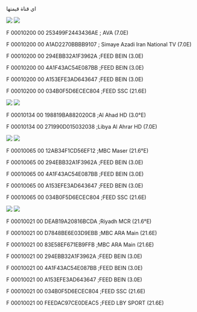 اي قناة قيمتها 

![](https://img.shields.io/badge/SID-1-red) ![](https://img.shields.io/badge/VPID-512-green) 

F 00010200 00 253499F2443436AE ; AVA (7.0E)

F 00010200 00 A1AD2270BBBB9107 ; Simaye Azadi Iran National TV (7.0E)

F 00010200 00 294EBB32A1F3962A ;FEED BEIN (3.0E)

F 00010200 00 4A1F43AC54E087BB ;FEED BEIN (3.0E)

F 00010200 00 A153EFE3AD643647 ;FEED BEIN (3.0E)

F 00010200 00 034B0F5D6ECEC804 ;FEED SSC (21.6E)

![](https://img.shields.io/badge/SID-1-red) ![](https://img.shields.io/badge/VPID-308-green) 

F 00010134 00 198819BA882020C8 ;Al Ahad HD (3.0°E)

F 00010134 00 271990D015032038 ;Libya Al Ahrar HD (7.0E)

![](https://img.shields.io/badge/SID-1-red) ![](https://img.shields.io/badge/VPID-101-green)

F 00010065 00 12AB34F1CD56EF12 ;MBC Maser (21.6°E)

F 00010065 00 294EBB32A1F3962A ;FEED BEIN (3.0E)

F 00010065 00 4A1F43AC54E087BB ;FEED BEIN (3.0E)

F 00010065 00 A153EFE3AD643647 ;FEED BEIN (3.0E)

F 00010065 00 034B0F5D6ECEC804 ;FEED SSC (21.6E)

![](https://img.shields.io/badge/SID-1-red) ![](https://img.shields.io/badge/VPID-33-green)

F 00010021 00 DEAB19A20816BCDA ;Riyadh MCR (21.6°E)

F 00010021 00 D7848BE6E03D9EBB ;MBC ARA Main (21.6E)

F 00010021 00 83E58EF671EB9FFB ;MBC ARA Main (21.6E)

F 00010021 00 294EBB32A1F3962A ;FEED BEIN (3.0E)

F 00010021 00 4A1F43AC54E087BB ;FEED BEIN (3.0E)

F 00010021 00 A153EFE3AD643647 ;FEED BEIN (3.0E)

F 00010021 00 034B0F5D6ECEC804 ;FEED SSC (21.6E)

F 00010021 00 FEEDAC97CE0DEAC5 ;FEED LBY SPORT (21.6E)
